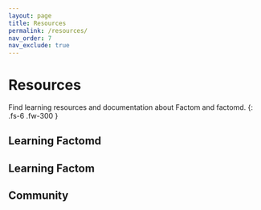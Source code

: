 ```yaml
---
layout: page
title: Resources
permalink: /resources/
nav_order: 7
nav_exclude: true
---
```


# Resources

Find learning resources and documentation about Factom and factomd.
{: .fs-6 .fw-300 }

## Learning Factomd

## Learning Factom

## Community